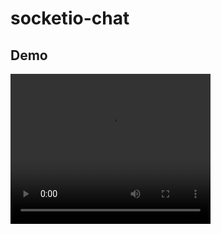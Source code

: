 # socketio-chat

## Demo 

<video width="320" height="240" controls>
  <source src="https://github.com/ellojess/socketio-chat/blob/main/preview/socketio-demo.mp4" type="video/mp4">
</video>
